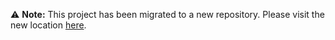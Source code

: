 ⚠️ **Note:** This project has been migrated to a new repository.
Please visit the new location [here](https://github.com/distributedci/ansible-role-dci-rhel-ubi).

